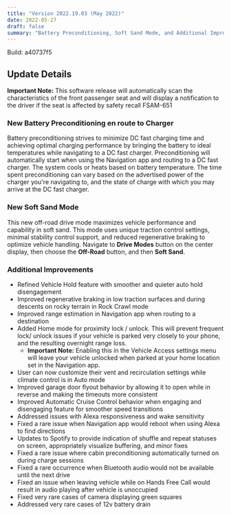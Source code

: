 ```yaml
---
title: "Version 2022.19.03 (May 2022)"
date: 2022-05-27
draft: false
summary: "Battery Preconditioning, Soft Sand Mode, and Additional Improvements"
---
```

Build: a40737f5

## Update Details

**Important Note:** This software release will automatically scan the characteristics of the front passenger seat and will display a notification to the driver if the seat is affected by safety recall FSAM-651

### New Battery Preconditioning en route to Charger
Battery preconditioning strives to minimize DC fast charging time and achieving optimal charging performance by bringing the battery to ideal temperatures while navigating to a DC fast charger. Preconditioning will automatically start when using the Navigation app and routing to a DC fast charger. The system cools or heats based on battery temperature. The time spent preconditioning can vary based on the advertised power of the charger you're navigating to, and the state of charge with which you may arrive at the DC fast charger.

### New Soft Sand Mode
This new off-road drive mode maximizes vehicle performance and capability in soft sand. This mode uses unique traction control settings, minimal stability control support, and reduced regenerative braking to optimize vehicle handling. Navigate to **Drive Modes** button on the center display, then choose the **Off-Road** button, and then **Soft Sand**.

### Additional Improvements
* Refined Vehicle Hold feature with smoother and quieter auto hold disengagement
* Improved regenerative braking in low traction surfaces and during descents on rocky terrain in Rock Crawl mode
* Improved range estimation in Navigation app when routing to a destination
* Added Home mode for proximity lock / unlock. This will prevent frequent lock/ unlock issues if your vehicle is parked very closely to your phone, and the resulting overnight range loss.
  * **Important Note:** Enabling this in the Vehicle Access settings menu will leave your vehicle unlocked when parked at your home location set in the Navigation app.
* User can now customize their vent and recirculation settings while climate control is in Auto mode
* Improved garage door flyout behavior by allowing it to open while in reverse and making the timeouts more consistent
* Improved Automatic Cruise Control behavior when engaging and disengaging feature for smoother speed transitions
* Addressed issues with Alexa responsiveness and wake sensitivity
* Fixed a rare issue when Navigation app would reboot when using Alexa to find directions
* Updates to Spotify to provide indication of shuffle and repeat statuses on screen, appropriately visualize buffering, and minor fixes
* Fixed a rare issue where cabin preconditioning automatically turned on during charge sessions
* Fixed a rare occurrence when Bluetooth audio would not be available until the next drive
* Fixed an issue when leaving vehicle while on Hands Free Call would result in audio playing after vehicle is unoccupied
* Fixed very rare cases of camera displaying green squares
* Addressed very rare cases of 12v battery drain